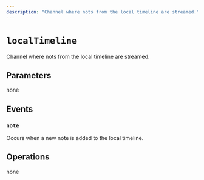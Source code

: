 ```yaml
---
description: "Channel where nots from the local timeline are streamed."
---
```


# `localTimeline`
Channel where nots from the local timeline are streamed.

## Parameters
none

## Events
### `note`
<MkSchemaViewer :schema="{
	$ref: 'misskey://Note'
}"/>

Occurs when a new note is added to the local timeline.

## Operations
none

